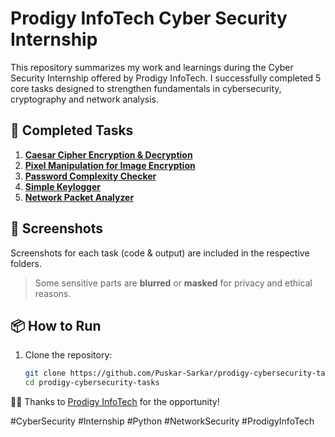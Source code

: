 # Prodigy InfoTech Cyber Security Internship

This repository summarizes my work and learnings during the Cyber Security Internship offered by Prodigy InfoTech. I successfully completed 5 core tasks designed to strengthen fundamentals in cybersecurity, cryptography and network analysis.

## 🔐 Completed Tasks

1. **[Caesar Cipher Encryption & Decryption](https://github.com/Puskar-Sarkar/PRODIGY_CS_01)**
2. **[Pixel Manipulation for Image Encryption](https://github.com/Puskar-Sarkar/PRODIGY_CS_02)**
3. **[Password Complexity Checker](https://github.com/Puskar-Sarkar/PRODIGY_CS_03)**
4. **[Simple Keylogger](https://github.com/Puskar-Sarkar/PRODIGY_CS_04)**
5. **[Network Packet Analyzer](https://github.com/Puskar-Sarkar/PRODIGY_CS_05)**


## 📸 Screenshots
Screenshots for each task (code & output) are included in the respective folders.

> Some sensitive parts are **blurred** or **masked** for privacy and ethical reasons.

## 📦 How to Run
1. Clone the repository:
   ```bash
   git clone https://github.com/Puskar-Sarkar/prodigy-cybersecurity-tasks.git
   cd prodigy-cybersecurity-tasks

👨‍💻 Thanks to [Prodigy InfoTech](https://prodigyinfotech.dev/) for the opportunity!

#CyberSecurity #Internship #Python #NetworkSecurity #ProdigyInfoTech
